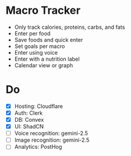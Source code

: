 # Macro Tracker

- Only track calories, proteins, carbs, and fats
- Enter per food
- Save foods and quick enter
- Set goals per macro
- Enter using voice
- Enter with a nutrition label
- Calendar view or graph

# Do

- [x] Hosting: Cloudflare
- [x] Auth: Clerk
- [x] DB: Convex
- [x] UI: ShadCN
- [ ] Voice recognition: gemini-2.5
- [ ] Image recognition: gemini-2.5
- [ ] Analytics: PostHog
